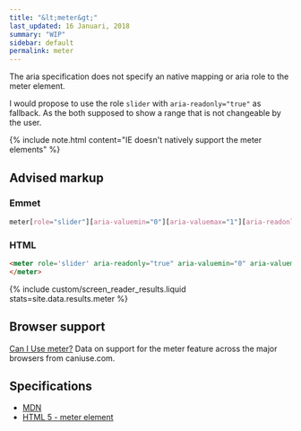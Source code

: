 ```yaml
---
title: "&lt;meter&gt;"
last_updated: 16 Januari, 2018
summary: "WIP"
sidebar: default
permalink: meter
---
```


The aria specification does not specify an native mapping or aria role to the meter element. 

I would propose to use the role `slider` with `aria-readonly="true"` as fallback. As the both supposed to show a range that is not changeable by the user.

{% include note.html content="IE doesn't natively support the meter elements" %}

## Advised markup

### Emmet

```css
meter[role="slider"][aria-valuemin="0"][aria-valuemax="1"][aria-readonly="true"][aria-valuenow][value]
```

### HTML

```html
<meter role='slider' aria-readonly="true" aria-valuemin="0" aria-valuemax="1" value="0.3" aria-valuenow="0.3">
</meter>
```

{% include custom/screen_reader_results.liquid stats=site.data.results.meter %}

##  Browser support

<p class="ciu_embed" data-feature="meter" data-periods="future_2,future_1,current,past_1,past_2">
  <a href="http://caniuse.com/#feat=meter">Can I Use meter?</a> Data on support for the meter feature across the major browsers from caniuse.com.
</p>
<script src="//cdn.jsdelivr.net/caniuse-embed/1.1.0/caniuse-embed.min.js"></script>

## Specifications
* [MDN](https://developer.mozilla.org/en-US/docs/Web/HTML/Element/meter)
* [HTML 5 - meter element](https://www.w3.org/TR/html/interactive-elements.html#the-meter-element)